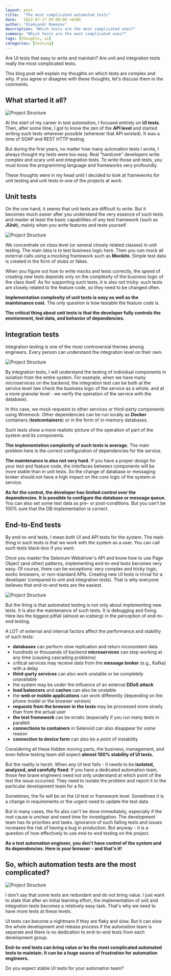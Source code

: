 ```yaml
---
layout: post
title:  "The most complicated automated tests"
date:   2022-07-17 09:00:00 +0300
author: "Oleksandr Romanov"
description: "Which tests are the most complicated ones?"
summary: "Which tests are the most complicated ones?"
tags: [thoughts, ui]
categories: [testing]
---
```


Are UI tests that easy to write and maintain? Are unit and integration tests really the most complicated tests. 

This blog post will explain my thoughts on which tests are complex and why. If you agree or disagree with these thoughts, let's discuss them in the comments. 

## What started it all?

![Project Structure](/img/20210712/test-layers.png)

At the start of my career in test automation, I focused entirely on **UI tests**. Then, after some time, I got to know the zen of the **API level** and started writing such tests wherever possible (wherever that API existed). It was a time of SOAP and REST HTTP testing.

But during the first years, no matter how many automation tests I wrote, I always thought my tests were too easy. 
Real "hardcore" developers write complex and scary unit and integration tests. To write those unit tests, you must know the programming language and frameworks very profoundly. 

These thoughts were in my head until I decided to look at frameworks for unit testing and unit tests in one of the projects at work.

## Unit tests

On the one hand, it seems that unit tests are difficult to write. But it becomes much easier after you understand the very essence of such tests and master at least the basic capabilities of any test framework (such as **JUnit**), mainly when you write features and tests yourself.

![Project Structure](/img/20220717/unit.png)

We concentrate on class level (or several closely related classes) in unit testing. The main idea is to test business logic here. Then you can mock all external calls using a mocking framework such as **Mockito**. Simple test data is created in the form of stubs or fakes. 

When you figure out how to write mocks and tests correctly, the speed of creating new tests depends only on the complexity of the business logic of the class itself. As for supporting such tests, it is also not tricky: such tests are closely related to the feature code, so they need to be changed often.

**Implementation complexity of unit tests is easy as well as the maintenance cost.** The only question is how testable the feature code is. 

**The critical thing about unit tests is that the developer fully controls the environment, test data, and behavior of dependencies.**

## Integration tests

Integration testing is one of the most controversial themes among engineers. Every person can understand the integration level on their own. 

![Project Structure](/img/20220717/integration.png)

By integration tests, I will understand the testing of individual components in isolation from the entire system. For example, when we have many microservices on the backend, the integration test can be both at the service level (we check the business logic of the service as a whole, and at a more granular level - we verify the operation of the service with the database).

In this case, we mock requests to other services or third-party components using Wiremock. Other dependencies can be run locally as **Docker** containers (**testcontainers**) or in the form of in-memory databases.

Such tests show a more realistic picture of the operation of part of the system and its components.

**The implementation complexity of such tests is average.** The main problem here is the correct configuration of dependencies for the service. 

**The maintenance is also not very hard.** If you have a proper design for your test and feature code, the interfaces between components will be more stable than in unit tests. So the change of database or messaging broker should not have a high impact on the core logic of the system or service. 

**As for the control, the developer has limited control over the dependencies. It is possible to configure the database or message queue.** You can also set some test data as pre- or post-conditions. But you can't be 100% sure that the DB implementation is correct. 

## End-to-End tests

By end-to-end tests, I mean both UI and API tests for the system. The main thing in such tests is that we work with the system as a user. You can call such tests black-box if you want. 

Once you master the Selenium Webdriver's API and know how to use Page Object (and other) patterns, implementing end-to-end tests becomes very easy. 
Of course, there can be exceptions: very complex and tricky logic, exotic browsers, or non-standard APIs. 
Creating new UI tests is trivial for a developer (compared to unit and integration tests). That is why everyone believes that end-to-end tests are the easiest. 

![Project Structure](/img/20220717/end-to-end.png)

But the thing is that automated testing is not only about implementing new tests. It is also the maintenance of such tests. It is debugging and fixing. Here lies the biggest pitfall (almost an iceberg) in the perception of end-to-end testing.

A LOT of external and internal factors affect the performance and stability of such tests:
 - **databases** can perform slow replication and return inconsistent data
 - hundreds or thousands of backend **microservices** can stop working at any time (causing cascading problems)
 - critical services may receive data from the **message broker** (e.g., Kafka) with a delay
 - **third-party services** can also work unstable or be completely unavailable
 - the system may be under the influence of an external **DDoS attack**
 - **load balancers** and **caches** can also be unstable
 - the **web or mobile applications** can work differently (depending on the phone model or the browser version)
 - **requests from the browser in the tests** may be processed more slowly  than from the actual user
 - **the test framework** can be erratic (especially if you run many tests in parallel)
 - **connections to containers** in Selenoid can also disappear for some reason
 - **connection to device farm** can also be a point of instability

Considering all these hidden moving parts, the business, management, and even fellow testing team still expect **almost 100% stability of UI tests.** 

But the reality is harsh. When any UI test fails - it needs to be **isolated, analyzed, and carefully fixed**. If you have a dedicated automation team, those few brave engineers need not only understand at which point of the test the issue occurred. They need to isolate the problem and report it to the particular development team for a fix.

Sometimes, the fix will be on the UI test or framework level. Sometimes it is a change in requirements or the urgent need to update the test data. 

But in many cases, the fix also can't be done immediately, especially if the root cause is unclear and need time for investigation. The development team has its priorities and tasks. Ignorance of such failing tests and issues increases the risk of having a bug in production. But anyway - it is a question of how effectively to use end-to-end testing on the project. 

**As a test automation engineer, you don't have control of the system and its dependencies. Here is your browser - and that's it!**

## So, which automation tests are the most complicated?

![Project Structure](/img/20220717/compare-levels.png)

I don't say that some tests are redundant and do not bring value. I just want to state that after an initial learning effort, the implementation of unit and integration tests becomes a relatively easy task. That's why we need to have more tests at these levels. 

UI tests can become a nightmare if they are flaky and slow. But it can slow the whole development and release process if the automation team is separate and there is no dedication to end-to-end tests from each development group. 

**End-to-end tests can bring value or be the most complicated automated tests to maintain. It can be a huge source of frustration for automation engineers.**  

Do you expect stable UI tests for your automation team? 